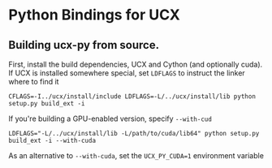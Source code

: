 # Python Bindings for UCX

## Building ucx-py from source.

First, install the build dependencies, UCX and Cython (and optionally cuda).
If UCX is installed somewhere special, set `LDFLAGS` to instruct the linker
where to find it

    CFLAGS=-I../ucx/install/include LDFLAGS=-L/../ucx/install/lib python setup.py build_ext -i

If you're building a GPU-enabled version, specify `--with-cud`

    LDFLAGS="-L/../ucx/install/lib -L/path/to/cuda/lib64" python setup.py build_ext -i --with-cuda

As an alternative to `--with-cuda`, set the `UCX_PY_CUDA=1` environment variable

